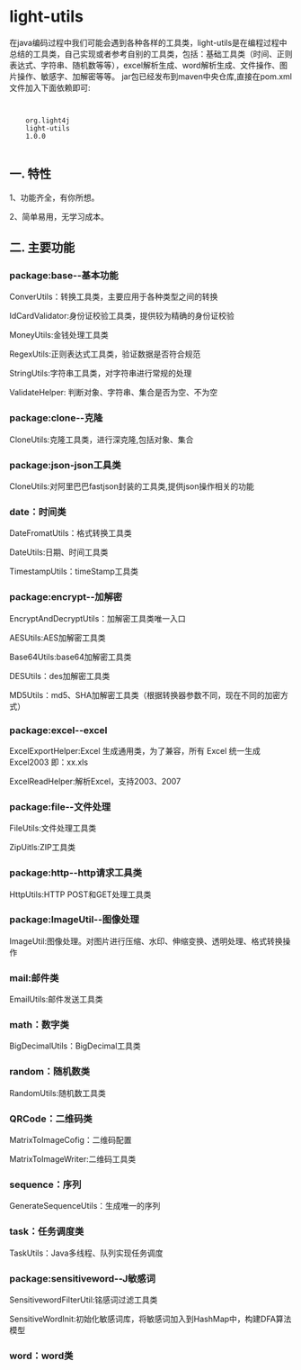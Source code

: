 # light-utils
在java编码过程中我们可能会遇到各种各样的工具类，light-utils是在编程过程中总结的工具类，自己实现或者参考自别的工具类，包括：基础工具类（时间、正则表达式、字符串、随机数等等），excel解析生成、word解析生成、文件操作、图片操作、敏感字、加解密等等。
jar包已经发布到maven中央仓库,直接在pom.xml文件加入下面依赖即可:
<pre><code>
<dependency>
	<groupId>org.light4j</groupId>
	<artifactId>light-utils</artifactId>
	<version>1.0.0</version>
</dependency>
</code></pre>
<h2>一. 特性</h2>
<p>1、功能齐全，有你所想。</p>
<p>2、简单易用，无学习成本。</p>

<h2>二. 主要功能</h2>
<h3>package:base--基本功能</h3>
<p>ConverUtils：转换工具类，主要应用于各种类型之间的转换</p>
<p>IdCardValidator:身份证校验工具类，提供较为精确的身份证校验</p>
<p>MoneyUtils:金钱处理工具类</p>
<p>RegexUtils:正则表达式工具类，验证数据是否符合规范</p>
<p>StringUtils:字符串工具类，对字符串进行常规的处理</p>
<p>ValidateHelper: 判断对象、字符串、集合是否为空、不为空</p>

<h3></h3>
<h3>package:clone--克隆</h3>
<p>CloneUtils:克隆工具类，进行深克隆,包括对象、集合</p>

<h3></h3>
<h3>package:json-json工具类</h3>
<p>CloneUtils:对阿里巴巴fastjson封装的工具类,提供json操作相关的功能</p>

<h3></h3>
<h3>date：时间类</h3>
<p>DateFromatUtils：格式转换工具类</p>
<p>DateUtils:日期、时间工具类</p>
<p>TimestampUtils：timeStamp工具类</p>

<h3></h3>
<h3>package:encrypt--加解密</h3>
<p>EncryptAndDecryptUtils：加解密工具类唯一入口</p>
<p>AESUtils:AES加解密工具类</p>
<p>Base64Utils:base64加解密工具类</p>
<p>DESUtils：des加解密工具类</p>
<p>MD5Utils：md5、SHA加解密工具类（根据转换器参数不同，现在不同的加密方式）</p>

<h3></h3>
<h3>package:excel--excel</h3>
<p>ExcelExportHelper:Excel 生成通用类，为了兼容，所有 Excel 统一生成 Excel2003 即：xx.xls</p>
<p>ExcelReadHelper:解析Excel，支持2003、2007</p>

<h3>package:file--文件处理</h3>
<p>FileUtils:文件处理工具类</p>
<p>ZipUitls:ZIP工具类</p>

<h3>package:http--http请求工具类</h3>
<p>HttpUtils:HTTP POST和GET处理工具类</p>

<h3>package:ImageUtil--图像处理</h3>
<p>ImageUtil:图像处理。对图片进行压缩、水印、伸缩变换、透明处理、格式转换操作</p>

<h3>mail:邮件类</h3>
<p>EmailUtils:邮件发送工具类</p>

<h3>math：数字类</h3>
<p>BigDecimalUtils：BigDecimal工具类</p>

<h3>random：随机数类</h3>
<p>RandomUtils:随机数工具类</p>

<h3>QRCode：二维码类</h3>
<p>MatrixToImageCofig：二维码配置</p>
<p>MatrixToImageWriter:二维码工具类</p>

<h3>sequence：序列</h3>
<p>GenerateSequenceUtils：生成唯一的序列</p>

<h3>task：任务调度类</h3>
<p>TaskUtils：Java多线程、队列实现任务调度</p>

<h3>package:sensitiveword--J敏感词</h3>
<p>SensitivewordFilterUtil:铭感词过滤工具类</p>
<p>SensitiveWordInit:初始化敏感词库，将敏感词加入到HashMap中，构建DFA算法模型</p>

<h3>word：word类</h3>

